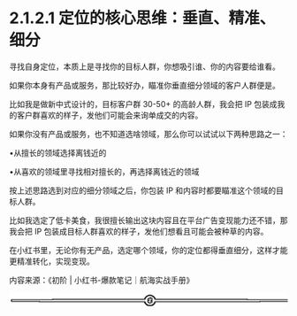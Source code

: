 # 2.1.2.1 定位的核心思维：垂直、精准、细分

寻找自身定位，本质上是寻找你的目标人群，你想吸引谁、你的内容要给谁看。

如果你本身有产品或服务，那比较好办，瞄准你垂直细分领域的客户人群便是。

比如我是做新中式设计的，目标客户群 30-50+ 的高龄人群，我会把 IP 包装成我的客户群喜欢的样子，发他们可能会来询单成交的内容。

如果你没有产品或服务，也不知道选啥领域，那么你可以试试以下两种思路之一：

•从擅长的领域选择离钱近的

•从喜欢的领域里寻找相对擅长的，再选择离钱近的领域

按上述思路选到对应的细分领域之后，你包装 IP 和内容时都要瞄准这个领域的目标人群。

比如我选定了低卡美食，我很擅长输出这块内容且在平台广告变现能力还不错，那我会把 IP 包装成目标人群喜欢的样子，发他们想看且可能会被种草的内容。

在小红书里，无论你有无产品，选定哪个领域，你的定位都得垂直细分，这样才能更精准转化，实现变现。

内容来源：《初阶 | 小红书-爆款笔记｜航海实战手册》

![](img/fb91ee241585f33667363a0f754604fc.png)
